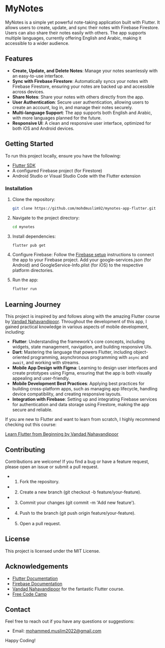 # MyNotes

MyNotes is a simple yet powerful note-taking application built with Flutter. It allows users to create, update, and sync their notes with Firebase Firestore. Users can also share their notes easily with others. The app supports multiple languages, currently offering English and Arabic, making it accessible to a wider audience.

## Features

- **Create, Update, and Delete Notes**: Manage your notes seamlessly with an easy-to-use interface.
- **Sync with Firebase Firestore**: Automatically syncs your notes with Firebase Firestore, ensuring your notes are backed up and accessible across devices.
- **Share Notes**: Share your notes with others directly from the app.
- **User Authentication**: Secure user authentication, allowing users to create an account, log in, and manage their notes securely.
- **Multi-language Support**: The app supports both English and Arabic, with more languages planned for the future.
- **Responsive UI**: A clean and responsive user interface, optimized for both iOS and Android devices.

## Getting Started

To run this project locally, ensure you have the following:

- [Flutter SDK](https://docs.flutter.dev/get-started/install)
- A configured Firebase project (for Firestore)
- Android Studio or Visual Studio Code with the Flutter extension

### Installation

1. Clone the repository:
   ```bash
   git clone https://github.com/mohdmuslim92/mynotes-app-flutter.git
   ```
2. Navigate to the project directory:
   ```bash
   cd mynotes

3. Install dependencies:
    ```bash
    flutter pub get
    ```

4. Configure Firebase:
   Follow the [Firebase setup](https://firebase.google.com/docs/firestore/quickstart?_gl=1*1p5eo2x*_up*MQ..*_ga*Mzg4MjA0NzcuMTcyODY4NDY5MQ..*_ga_CW55HF8NVT*MTcyODY4NDY5MS4xLjAuMTcyODY4NDcwNy4wLjAuMA..) instructions to connect the app to your Firebase project.
Add your google-services.json (for Android) and GoogleService-Info.plist (for iOS) to the respective platform directories.
5. Run the app:
   ```bash
   flutter run
   ```

## Learning Journey
This project is inspired by and follows along with the amazing Flutter course by [Vandad Nahavandipoor](https://github.com/vandadnp).  Throughout the development of this app, I gained practical knowledge in various aspects of mobile development, including:

- **Flutter**: Understanding the framework's core concepts, including widgets, state management, navigation, and building responsive UIs.
- **Dart**: Mastering the language that powers Flutter, including object-oriented programming, asynchronous programming with `async` and `await`, and working with streams.
- **Mobile App Design with Figma**: Learning to design user interfaces and create prototypes using Figma, ensuring that the app is both visually appealing and user-friendly.
- **Mobile Development Best Practices**: Applying best practices for building cross-platform apps, such as managing app lifecycle, handling device compatibility, and creating responsive layouts.
- **Integration with Firebase**: Setting up and integrating Firebase services for authentication and data storage using Firestore, making the app secure and reliable.

If you are new to Flutter and want to learn from scratch, I highly recommend checking out this course:

[Learn Flutter from Beginning by Vandad Nahavandipoor](https://www.youtube.com/watch?v=VPvVD8t02U8&t=126278s)

## Contributing
Contributions are welcome! If you find a bug or have a feature request, please open an issue or submit a pull request.

- 1. Fork the repository.
- 2. Create a new branch (git checkout -b feature/your-feature).
- 3. Commit your changes (git commit -m 'Add new feature').
- 4. Push to the branch (git push origin feature/your-feature).
- 5. Open a pull request.

## License
This project is licensed under the MIT License.

## Acknowledgements
* [Flutter Documentation](https://docs.flutter.dev/)
* [Firebase Documentation](https://firebase.google.com/docs/build?_gl=1*1vlncxb*_up*MQ..*_ga*Mzg4MjA0NzcuMTcyODY4NDY5MQ..*_ga_CW55HF8NVT*MTcyODY4NDY5MS4xLjAuMTcyODY4NDcwNy4wLjAuMA..)
* [Vandad Nahavandipoor](https://www.linkedin.com/in/vandadnp/) for the fantastic Flutter course.
* [Free Code Camp](https://www.youtube.com/@freecodecamp)

## Contact
Feel free to reach out if you have any questions or suggestions:

* Email: [mohammed.muslim2022@gmail.com](mohammed.muslim2022@gmail.com)

Happy Coding!

